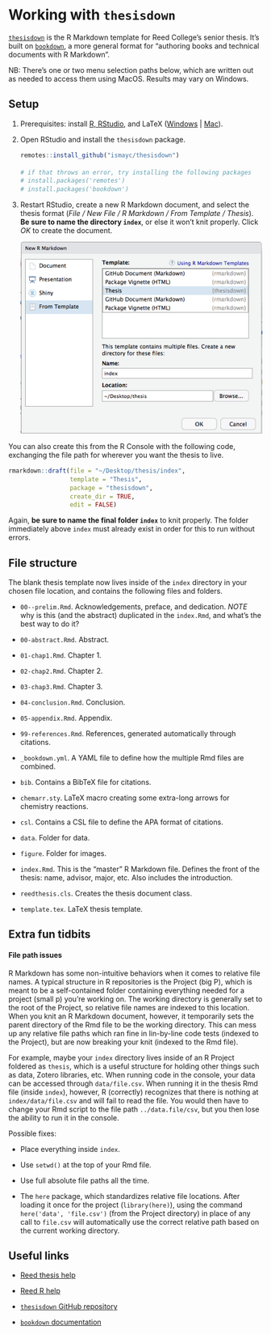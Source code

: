 Working with `thesisdown`
================

[`thesisdown`](https://github.com/ismayc/thesisdown) is the R Markdown
template for Reed College’s senior thesis. It’s built on
[`bookdown`](https://bookdown.org/yihui/bookdown/), a more general
format for “authoring books and technical documents with R Markdown”.

NB: There’s one or two menu selection paths below, which are written out
as needed to access them using MacOS. Results may vary on Windows.

## Setup

1.  Prerequisites: install [R,
    RStudio](https://www.reed.edu/data-at-reed/resources/R/installr.html),
    and LaTeX ([Windows](https://miktex.org/download) |
    [Mac](http://tug.org/mactex/mactex-download.html)).

2.  Open RStudio and install the `thesisdown` package.
    
    ``` r
    remotes::install_github("ismayc/thesisdown")
    
    # if that throws an error, try installing the following packages
    # install.packages('remotes')
    # install.packages('bookdown')
    ```

3.  Restart RStudio, create a new R Markdown document, and select the
    thesis format (*File / New File / R Markdown / From Template /
    Thesis*). **Be sure to name the directory `index`**, or else it
    won’t knit properly. Click *OK* to create the document.
    
    ![Options for new thesis document](new_thesis_doc.png)

You can also create this from the R Console with the following code,
exchanging the file path for wherever you want the thesis to live.

``` r
rmarkdown::draft(file = "~/Desktop/thesis/index",
                 template = "Thesis",
                 package = "thesisdown",
                 create_dir = TRUE,
                 edit = FALSE)
```

Again, **be sure to name the final folder `index`** to knit properly.
The folder immediately above `index` must already exist in order for
this to run without errors.

## File structure

The blank thesis template now lives inside of the `index` directory in
your chosen file location, and contains the following files and folders.

  - `00--prelim.Rmd`. Acknowledgements, preface, and dedication. *NOTE*
    why is this (and the abstract) duplicated in the `index.Rmd`, and
    what’s the best way to do it?

  - `00-abstract.Rmd`. Abstract.

  - `01-chap1.Rmd`. Chapter 1.

  - `02-chap2.Rmd`. Chapter 2.

  - `03-chap3.Rmd`. Chapter 3.

  - `04-conclusion.Rmd`. Conclusion.

  - `05-appendix.Rmd`. Appendix.

  - `99-references.Rmd`. References, generated automatically through
    citations.

  - `_bookdown.yml`. A YAML file to define how the multiple Rmd files
    are combined.

  - `bib`. Contains a BibTeX file for citations.

  - `chemarr.sty`. LaTeX macro creating some extra-long arrows for
    chemistry reactions.

  - `csl`. Contains a CSL file to define the APA format of citations.

  - `data`. Folder for data.

  - `figure`. Folder for images.

  - `index.Rmd`. This is the “master” R Markdown file. Defines the front
    of the thesis: name, advisor, major, etc. Also includes the
    introduction.

  - `reedthesis.cls`. Creates the thesis document class.

  - `template.tex`. LaTeX thesis template.

## Extra fun tidbits

#### File path issues

R Markdown has some non-intuitive behaviors when it comes to relative
file names. A typical structure in R repositories is the Project (big
P), which is meant to be a self-contained folder containing everything
needed for a project (small p) you’re working on. The working directory
is generally set to the root of the Project, so relative file names are
indexed to this location. When you knit an R Markdown document, however,
it temporarily sets the parent directory of the Rmd file to be the
working directory. This can mess up any relative file paths which ran
fine in lin-by-line code tests (indexed to the Project), but are now
breaking your knit (indexed to the Rmd file).

For example, maybe your `index` directory lives inside of an R Project
foldered as `thesis`, which is a useful structure for holding other
things such as data, Zotero libraries, etc. When running code in the
console, your data can be accessed through `data/file.csv`. When running
it in the thesis Rmd file (inside `index`), however, R (correctly)
recognizes that there is nothing at `index/data/file.csv` and will fail
to read the file. You would then have to change your Rmd script to the
file path `../data.file/csv`, but you then lose the ability to run it in
the console.

Possible fixes:

  - Place everything inside `index`.

  - Use `setwd()` at the top of your Rmd file.

  - Use full absolute file paths all the time.

  - The `here` package, which standardizes relative file locations.
    After loading it once for the project (`library(here)`), using the
    command `here('data', 'file.csv')` (from the Project directory) in
    place of any call to `file.csv` will automatically use the correct
    relative path based on the current working directory.

## Useful links

  - [Reed thesis
    help](https://www.reed.edu/cis/help/thesis/index.html#template)

  - [Reed R
    help](https://www.reed.edu/data-at-reed/resources/R/index.html)

  - [`thesisdown` GitHub
    repository](https://github.com/ismayc/thesisdown)

  - [`bookdown` documentation](https://bookdown.org/yihui/bookdown/)
